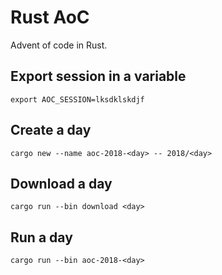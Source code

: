 # Rust AoC

Advent of code in Rust.

## Export session in a variable
  ```
  export AOC_SESSION=lksdklskdjf
  ```

## Create a day
   ```
   cargo new --name aoc-2018-<day> -- 2018/<day>
   ```

## Download a day
   ```
   cargo run --bin download <day>
   ```

## Run a day
   ```
   cargo run --bin aoc-2018-<day>
   ```
